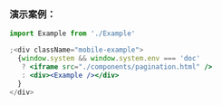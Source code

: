 ### 演示案例：
```jsx harmony
import Example from './Example'

;<div className="mobile-example">
  {window.system && window.system.env === 'doc' 
   ? <iframe src="./components/pagination.html" />
   : <div><Example /></div>
  }
</div>
``` 
```js { "file": "../Example.tsx" }
```
